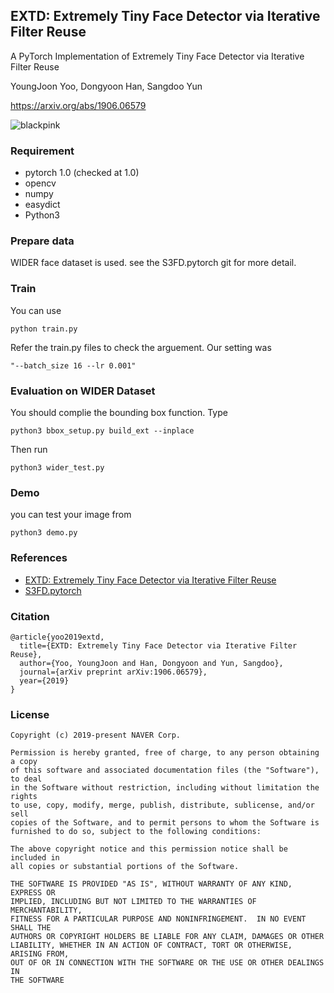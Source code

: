## EXTD: Extremely Tiny Face Detector via Iterative Filter Reuse ##
A PyTorch Implementation of Extremely Tiny Face Detector via Iterative Filter Reuse

YoungJoon Yoo, Dongyoon Han, Sangdoo Yun

https://arxiv.org/abs/1906.06579

![blackpink](https://user-images.githubusercontent.com/12525981/61967606-c6a24780-b010-11e9-8178-4db6e36ec674.jpg)

### Requirement
* pytorch 1.0 (checked at 1.0) 
* opencv 
* numpy 
* easydict
* Python3

### Prepare data 
WIDER face dataset is used. see the S3FD.pytorch git for more detail.


### Train
You can use 
``` 
python train.py 
``` 

Refer the train.py files to check the arguement.
Our setting was

```
"--batch_size 16 --lr 0.001" 
```

### Evaluation on WIDER Dataset
You should complie the bounding box function. Type
```
python3 bbox_setup.py build_ext --inplace
```

Then run 
```
python3 wider_test.py
```

### Demo 
you can test your image from
```
python3 demo.py
```

### References
* [EXTD: Extremely Tiny Face Detector via Iterative Filter Reuse](https://arxiv.org/abs/1906.06579)
* [S3FD.pytorch](https://github.com/yxlijun/S3FD.pytorch)

### Citation
```
@article{yoo2019extd,
  title={EXTD: Extremely Tiny Face Detector via Iterative Filter Reuse},
  author={Yoo, YoungJoon and Han, Dongyoon and Yun, Sangdoo},
  journal={arXiv preprint arXiv:1906.06579},
  year={2019}
}
```

### License
```
Copyright (c) 2019-present NAVER Corp.

Permission is hereby granted, free of charge, to any person obtaining a copy
of this software and associated documentation files (the "Software"), to deal
in the Software without restriction, including without limitation the rights
to use, copy, modify, merge, publish, distribute, sublicense, and/or sell
copies of the Software, and to permit persons to whom the Software is
furnished to do so, subject to the following conditions:

The above copyright notice and this permission notice shall be included in
all copies or substantial portions of the Software.

THE SOFTWARE IS PROVIDED "AS IS", WITHOUT WARRANTY OF ANY KIND, EXPRESS OR
IMPLIED, INCLUDING BUT NOT LIMITED TO THE WARRANTIES OF MERCHANTABILITY,
FITNESS FOR A PARTICULAR PURPOSE AND NONINFRINGEMENT.  IN NO EVENT SHALL THE
AUTHORS OR COPYRIGHT HOLDERS BE LIABLE FOR ANY CLAIM, DAMAGES OR OTHER
LIABILITY, WHETHER IN AN ACTION OF CONTRACT, TORT OR OTHERWISE, ARISING FROM,
OUT OF OR IN CONNECTION WITH THE SOFTWARE OR THE USE OR OTHER DEALINGS IN
THE SOFTWARE
```
